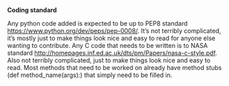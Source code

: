  **Coding standard**
 
  Any python code added is expected to be up to PEP8 standard https://www.python.org/dev/peps/pep-0008/. 
It’s not terribly complicated, it’s mostly just to make things look nice and easy to read for anyone else wanting to contribute. 
Any C code that needs to be written is to NASA standard http://homepages.inf.ed.ac.uk/dts/pm/Papers/nasa-c-style.pdf. 
Also not terribly complicated, just to make things look nice and easy to read. 
Most methods that need to be worked on already have method stubs (def method_name(args):) that simply need to be filled in. 
